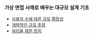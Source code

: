 ### 가상 면접 사례로 배우는 대규모 설계 기초
- [사용자 수에 따른 규모 확장성](01-scalability-with-user-growth.md)  
- [개략적인 규모 추정](02-back-of-the-envelope-estimation.md)  
- [처리율 제한 장치](04-throughput-limiter.md)